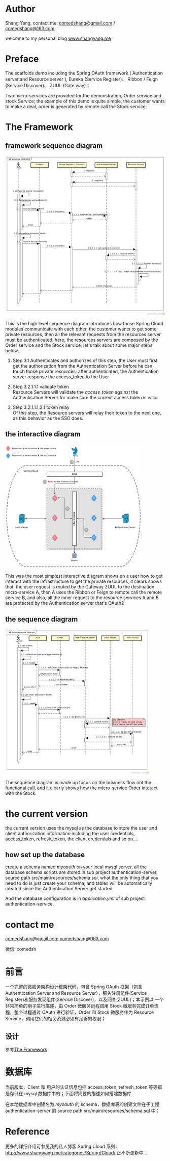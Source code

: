 # Author

Shang Yang, contact me: comedshang@gmail.com / comedshang@163.com; 

welcome to my personal blog www.shangyang.me

# Preface

The scaffolds demo including the Spring OAuth framework ( Authentication server and Resource server ), Eureka (Service Register)、 Ribbon / Feign (Service Discover)、
ZUUL (Gate way)；

Two micro-services are provided for the demonstration, Order service and stock Service; the example of this demo is quite simple, the customer wants to make a deal, order is 
generated by remote call the Stock service; 

# The Framework

## framework sequence diagram

 ![](sequence-diagram.png)

This is the high level sequence diagram introduces how those Spring Cloud modules communicate with each other, the customer wants to get some private resources, then all the relevant requests from 
the resources server must be authenticated; here, the resources servers are composed by the Order service and the Stock service; let's talk about some major steps below,

1. Step 3.1 Authenticates and authorizes
   of this step, the User must first get the authorization from the Authentication Server before he can touch those private resources; 
   after authenticated, the Authentication server response the access_token to the User

2. Step 3.2.1.1.1 validate token  
   Resource Servers will validate the _access\_token_ against the Authentication Server for make sure the current access token is valid

3. Step 3.2.1.1.1.2.1 token relay   
   Of this step, the Resource servers will relay their token to the next one, as this behavior as the SSO does. 

## the interactive diagram

<img src="interactive-diagram.png" width="85%" height="85%" />

This was the most simplest interactive diagram shows on a user how to get interact with the infrastructure to get the private resources,
it clears shows that, the user request is routed by the Gateway ZUUL to the destination micro-service A, then A uses the Ribbon or Feign to remote
call the remote service B, and also, all the inner request to the resource services A and B are protected by the Authentication server that's OAuth2  

## the sequence diagram 

<img src="demo-sequence-diagram.png" width="90%" height="90%" />
 
The sequence diagram is made up focus on the business flow not the functional call, and it clearly shows how the micro-service Order interact with the Stock.

# the current version

the current version uses the mysql as the database to store the user and client authorization information including the user credentials, access\_token, refresh\_token, the client credentials and so on.... 

## how set up the database

create a schema named _myoauth_ on your local mysql server, all the database schema scripts are stored in sub project authentication-server, source path src/main/resources/schema.sql, 
what the only thing that you need to do is just create your schema, and tables will be automatically created since the Authentication Server get started.

And the database configuration is in _application.yml_ of sub project authentication-service.

# contact me

comedshang@gmail.com
comedshang@163.com

微信: comedsh

# 前言

一个完整的微服务架构设计框架代码，包含 Spring OAuth 框架（包含 Authentication Server and Resource Server），服务注册组件(Service Register)和服务发现组件(Service Discover)，以及网关(ZUUL)；本示例以
一个非常简单的例子进行描述，由 Order 微服务远程调用 Stock 微服务完成订单流程，整个过程通过 OAuth 进行验证，Order 和 Stock 微服务作为 Resource Service，调用它们的相关资源必须有足够的权限； 

## 设计

参考[The Framework](#the-framework)

# 数据库

当前版本，Client 和 用户的认证信息包括 access_token, refresh_token 等等都是存储在 mysql 数据库中的；下面将简要的描述如何搭建数据库

在本地数据库中创建名为 _myoauth_ 的 schema，数据库表的创建文件在子工程 authentication-server 的 source path src/main/resources/schema.sql 中；

# Reference

更多的详细介绍可参见我的私人博客 Spring Cloud 系列，http://www.shangyang.me/categories/Spring/Cloud/ 正不断更新中...